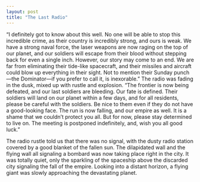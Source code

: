 ```yaml
---
layout: post
title: "The Last Radio"
---
```

“I definitely got to know about this well. No one will be able to stop this incredible crime, as their country is incredibly strong, and ours is weak. We have a strong naval force, the laser weapons are now raging on the top of our planet, and our soldiers will escape from their blood without stepping back for even a single inch. However, our story may come to an end. We are far from eliminating their tide-like spacecraft, and their missiles and aircraft could blow up everything in their sight. Not to mention their Sunday punch—the Dominator—if you prefer to call it, is inexorable.” The radio was fading in the dusk, mixed up with rustle and explosion. “The frontier is now being defeated, and our last soldiers are bleeding. Our fate is defined. Their soldiers will land on our planet within a few days, and for all residents, please be careful with the soldiers. Be nice to them even if they do not have a good-looking face. The run is now falling, and our empire as well. It is a shame that we couldn’t protect you all. But for now, please stay determined to live on. The meeting is postponed indefinitely, and, wish you all good luck.”

The radio rustle told us that there was no signal, with the dusty radio station covered by a good blanket of the fallen sun. The dilapidated wall and the flying wall all signaling a bombard was now taking place right in the city. It was totally quiet, only the sparkling of the spaceship above the discarded city signaling the fall of the empire. Looking into a distant horizon, a flying giant was slowly approaching the devastating planet. 

